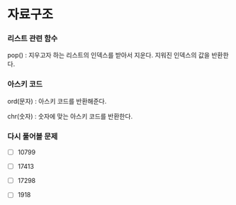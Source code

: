 # 자료구조

### 리스트 관련 함수

pop() : 지우고자 하는 리스트의 인덱스를 받아서 지운다. 지워진 인덱스의 값을 반환한다.

### 아스키 코드

ord(문자) : 아스키 코드를 반환해준다.

chr(숫자) : 숫자에 맞는 아스키 코드를 반환한다.

### 다시 풀어볼 문제

- [ ] 10799
- [ ] 17413
- [ ] 17298
- [ ] 1918

